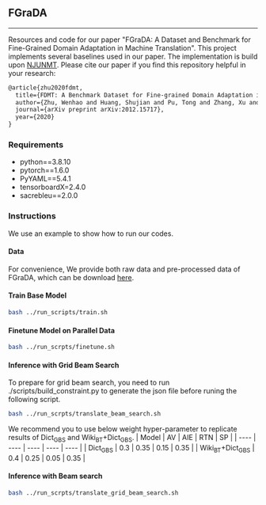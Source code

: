 ## FGraDA
-----
Resources and code for our paper "FGraDA: A Dataset and Benchmark for Fine-Grained Domain Adaptation in Machine Translation". This project implements several baselines used in our paper. The implementation is build upon [NJUNMT](https://github.com/whr94621/NJUNMT-pytorch).
Please cite our paper if you find this repository helpful in your research:

```latex
@article{zhu2020fdmt,
  title={FDMT: A Benchmark Dataset for Fine-grained Domain Adaptation in Machine Translation},
  author={Zhu, Wenhao and Huang, Shujian and Pu, Tong and Zhang, Xu and Yu, Jian and Chen, Wei and Wang, Yanfeng and Chen, Jiajun},
  journal={arXiv preprint arXiv:2012.15717},
  year={2020}
}
```

### Requirements
* python==3.8.10
* pytorch==1.6.0
* PyYAML==5.4.1
* tensorboardX=2.4.0
* sacrebleu==2.0.0

### Instructions
We use an example to show how to run our codes.

#### Data
For convenience, We provide both raw data and pre-processed data of FGraDA, which can be download [here](https://drive.google.com/file/d/1vZjidCuBX1r_rqn2zBL-FS1Pe3TMWu73/view?usp=sharing).

#### Train Base Model
```bash
bash ../run_scripts/train.sh
```

#### Finetune Model on Parallel Data
```bash
bash ../run_scrpts/finetune.sh
```

#### Inference with Grid Beam Search
To prepare for grid beam search, you need to run ./scripts/build_constraint.py to generate the json file before runing the following script.
```bash
bash ../run_scrpts/translate_beam_search.sh
```
We recommend you to use below weight hyper-parameter to replicate results of Dict<sub>GBS</sub> and Wiki<sub>BT</sub>+Dict<sub>GBS</sub>. 
|  Model                                |  AV   | AIE  | RTN  | SP   |
|  ----                                 | ----  | ---- | ---- | ---- |
| Dict<sub>GBS</sub>                    | 0.3   | 0.35 | 0.15 | 0.35 | 
| Wiki<sub>BT</sub>+Dict<sub>GBS</sub>  | 0.4   | 0.25 | 0.05 | 0.35 |

#### Inference with Beam search
```bash 
bash ../run_scrpts/translate_grid_beam_search.sh
```